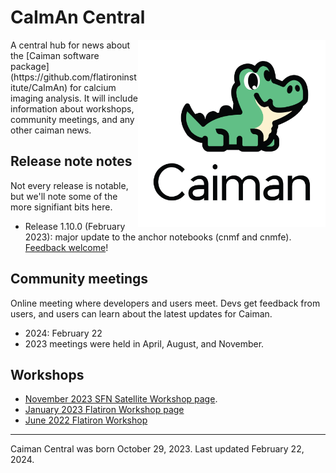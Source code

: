# CaImAn Central
<img src="Caiman_logo_2.png" alt="Caiman logo" style="float: right;width:300px;">
A central hub for news about the [Caiman software package](https://github.com/flatironinstitute/CaImAn) for calcium imaging analysis. It will include information about workshops, community meetings, and any other caiman news.

## Release note notes
Not every release is notable, but we'll note some of the more signifiant bits here. 
- Release 1.10.0 (February 2023): major update to the anchor notebooks (cnmf and cnmfe). [Feedback welcome](https://github.com/flatironinstitute/CaImAn/discussions/1260)!

## Community meetings
Online meeting where developers and users meet. Devs get feedback from users, and users can learn about the latest updates for Caiman.    

- 2024: February 22    
- 2023 meetings were held in April, August, and November. 

## Workshops
- [November 2023 SFN Satellite Workshop page](https://github.com/flatironinstitute/caiman_central/tree/main/workshops/sfn_2023).
- [January 2023 Flatiron Workshop page](https://github.com/EricThomson/CCN_caiman_mesmerize_workshop_2023)
- [June 2022 Flatiron Workshop](https://indico.flatironinstitute.org/event/2800/overview)

---  
Caiman Central was born October 29, 2023. Last updated February 22, 2024.
